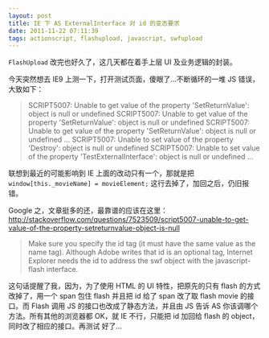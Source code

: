 ```yaml
---
layout: post
title: IE 下 AS ExternalInterface 对 id 的变态要求
date: 2011-11-22 07:11:39
tags: actionscript, flashupload, javascript, swfupload
---
```


`FlashUpload` 改完也好久了，这几天都在着手上层 UI 及业务逻辑的封装。

今天突然想去 IE9 上测一下，打开测试页面，傻眼了...不断循环的一堆 JS 错误，大致如下：

> SCRIPT5007: Unable to get value of the property 'SetReturnValue': object is null or undefined
> SCRIPT5007: Unable to get value of the property 'SetReturnValue': object is null or undefined
> SCRIPT5007: Unable to get value of the property 'SetReturnValue': object is null or undefined
> ...
> SCRIPT5007: Unable to set value of the property 'Destroy': object is null or undefined
> SCRIPT5007: Unable to set value of the property 'TestExternalInterface': object is null or undefined
> ...

联想到最近的可能影响到 IE 上面的改动只有一个，那就是把 `window[this._movieName] = movieElement;` 这行去掉了，加回之后，仍旧报错。

Google 之，文章挺多的还，最靠谱的应该在这里：<http://stackoverflow.com/questions/7523509/script5007-unable-to-get-value-of-the-property-setreturnvalue-object-is-null>

> Make sure you specify the id tag (it must have the same value as the name tag). Although Adobe writes that id is an optional tag, Internet Explorer needs the id to address the swf object with the javascript-flash interface.

这句话提醒了我，因为，为了使用 HTML 的 UI 特性，把原先的只有 flash 的方式改掉了，用一个 span 包住 flash 并且把 id 给了 span 改了取 flash movie 的接口。而 Flash 调用 JS 的接口也改成了静态方法，并且由 JS 告诉 AS 你该调哪个方法。所有其他的浏览器都 OK，就 IE 不行，只能把 id 加回给 flash 的 object，同时改了相应的接口。再测试 好了...